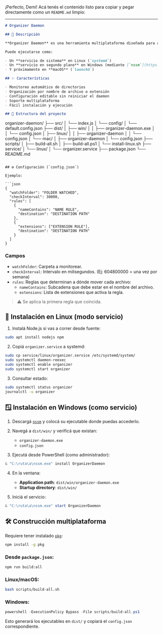 ¡Perfecto, Demi! Acá tenés el contenido listo para copiar y pegar directamente como un `README.md` limpio:

---

```markdown
# Organizer Daemon

## 🧠 Descripción

**Organizer Daemon** es una herramienta multiplataforma diseñada para automatizar la organización de archivos en directorios como la carpeta de descargas. Utilizando un archivo de configuración `config.json`, monitorea una carpeta y mueve archivos según reglas definidas, basadas en nombres o extensiones.

Puede ejecutarse como:

- Un **servicio de sistema** en Linux (`systemd`)
- Un **servicio en segundo plano** en Windows (mediante [`nssm`](https://nssm.cc))
- Y próximamente en **macOS** (`launchd`)

## ✨ Características

- Monitoreo automático de directorios
- Organización por nombre de archivo o extensión
- Configuración editable sin reiniciar el daemon
- Soporte multiplataforma
- Fácil instalación y ejecución

## 📁 Estructura del proyecto
```

organizer-daemon/
├── src/
│ └── index.js
│ └── config/
│ └── default.config.json
├── dist/
│ ├── win/
│ │ ├── organizer-daemon.exe
│ │ └── config.json
│ ├── linux/
│ │ ├── organizer-daemon
│ │ └── config.json
│ └── mac/
│ ├── organizer-daemon
│ └── config.json
├── scripts/
│ ├── build-all.sh
│ ├── build-all.ps1
│ └── install-linux.sh
├── service/
│ └── linux/
│ └── organizer.service
├── package.json
└── README.md

````

## ⚙️ Configuración (`config.json`)

Ejemplo:

```json
{
  "watchFolder": "FOLDER WATCHED",
  "checkInterval": 30000,
  "rules": [
    {
      "nameContains": "NAME RULE",
      "destination": "DESTINATION PATH"
    },
    {
      "extensions": ["EXTENSION RULE"],
      "destination": "DESTINATION PATH"
    }
  ]
}

````

### Campos

- `watchFolder`: Carpeta a monitorear.
- `checkInterval`: Intervalo en milisegundos. (Ej: 604800000 = una vez por semana)
- `rules`: Reglas que determinan a dónde mover cada archivo:
  - `nameContains`: Subcadena que debe estar en el nombre del archivo.
  - `extensions`: Lista de extensiones que activa la regla.

> ⚠️ Se aplica la primera regla que coincida.

## 🐧 Instalación en Linux (modo servicio)

1. Instalá Node.js si vas a correr desde fuente:

```bash
sudo apt install nodejs npm
```

2. Copiá `organizer.service` a systemd:

```bash
sudo cp service/linux/organizer.service /etc/systemd/system/
sudo systemctl daemon-reexec
sudo systemctl enable organizer
sudo systemctl start organizer
```

3. Consultar estado:

```bash
sudo systemctl status organizer
journalctl -u organizer
```

## 🪟 Instalación en Windows (como servicio)

1. Descargá [`nssm`](https://nssm.cc/download) y colocá su ejecutable donde puedas accederlo.

2. Navegá a `dist/win/` y verificá que existan:

   - `organizer-daemon.exe`
   - `config.json`

3. Ejecutá desde PowerShell (como administrador):

```powershell
& "C:\ruta\a\nssm.exe" install OrganizerDaemon
```

4. En la ventana:

   - **Application path**: `dist/win/organizer-daemon.exe`
   - **Startup directory**: `dist/win/`

5. Iniciá el servicio:

```powershell
& "C:\ruta\a\nssm.exe" start OrganizerDaemon
```

## 🛠 Construcción multiplataforma

Requiere tener instalado [`pkg`](https://github.com/vercel/pkg):

```bash
npm install -g pkg
```

### Desde `package.json`:

```bash
npm run build:all
```

### Linux/macOS:

```bash
bash scripts/build-all.sh
```

### Windows:

```powershell
powershell -ExecutionPolicy Bypass -File scripts/build-all.ps1
```

Esto generará los ejecutables en `dist/` y copiará el `config.json` correspondiente.
